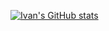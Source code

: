 [![Ivan's GitHub stats](https://github-readme-stats.vercel.app/api?username=MatkovIvan&include_all_commits=true&show_icons=true&theme=transparent&rank_icon=github&show=reviews)](https://github.com/anuraghazra/github-readme-stats)
